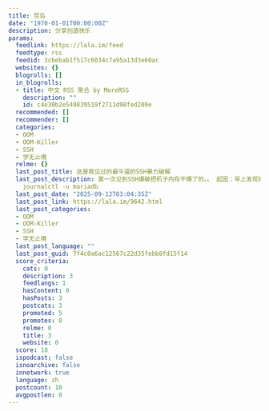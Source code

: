 ```yaml
---
title: 荒岛
date: "1970-01-01T00:00:00Z"
description: 分享创造快乐
params:
  feedlink: https://lala.im/feed
  feedtype: rss
  feedid: 3cbebab1f517c6034c7a95a13d3e60ac
  websites: {}
  blogrolls: []
  in_blogrolls:
  - title: 中文 RSS 聚合 by MoreRSS
    description: ""
    id: c4e30b2e549839519f2711d98fed209e
  recommended: []
  recommender: []
  categories:
  - OOM
  - OOM-Killer
  - SSH
  - 学无止境
  relme: {}
  last_post_title: 这是我见过的最牛逼的SSH暴力破解
  last_post_description: 第一次见到SSH爆破把机子内存干爆了的。。 起因：早上发现站打不开了，提示数据库连接失败。然后登上去检查数据库运行状态：
    journalctl -u mariadb
  last_post_date: "2025-09-12T03:04:35Z"
  last_post_link: https://lala.im/9642.html
  last_post_categories:
  - OOM
  - OOM-Killer
  - SSH
  - 学无止境
  last_post_language: ""
  last_post_guid: 7f4c0a6ac12567c22d35febb8fd15f14
  score_criteria:
    cats: 0
    description: 3
    feedlangs: 1
    hasContent: 0
    hasPosts: 3
    postcats: 3
    promoted: 5
    promotes: 0
    relme: 0
    title: 3
    website: 0
  score: 18
  ispodcast: false
  isnoarchive: false
  innetwork: true
  language: zh
  postcount: 10
  avgpostlen: 0
---
```

